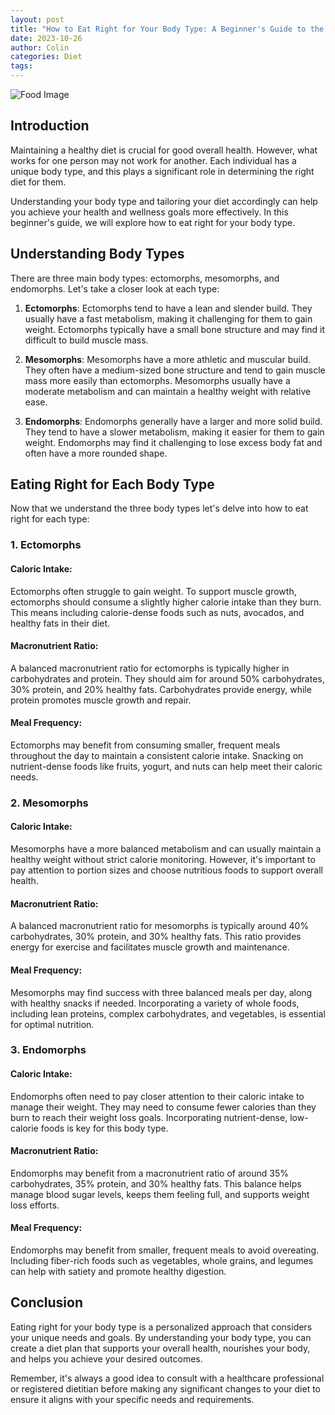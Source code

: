 ```yaml
---
layout: post
title: "How to Eat Right for Your Body Type: A Beginner's Guide to the Diet"
date: 2023-10-26
author: Colin
categories: Diet
tags: 
---
```


![Food Image](https://source.unsplash.com/1600x900/?healthy-eating)

## Introduction

Maintaining a healthy diet is crucial for good overall health. However, what works for one person may not work for another. Each individual has a unique body type, and this plays a significant role in determining the right diet for them.

Understanding your body type and tailoring your diet accordingly can help you achieve your health and wellness goals more effectively. In this beginner's guide, we will explore how to eat right for your body type.

## Understanding Body Types

There are three main body types: ectomorphs, mesomorphs, and endomorphs. Let's take a closer look at each type:

1. **Ectomorphs**: Ectomorphs tend to have a lean and slender build. They usually have a fast metabolism, making it challenging for them to gain weight. Ectomorphs typically have a small bone structure and may find it difficult to build muscle mass.

2. **Mesomorphs**: Mesomorphs have a more athletic and muscular build. They often have a medium-sized bone structure and tend to gain muscle mass more easily than ectomorphs. Mesomorphs usually have a moderate metabolism and can maintain a healthy weight with relative ease.

3. **Endomorphs**: Endomorphs generally have a larger and more solid build. They tend to have a slower metabolism, making it easier for them to gain weight. Endomorphs may find it challenging to lose excess body fat and often have a more rounded shape.

## Eating Right for Each Body Type

Now that we understand the three body types let's delve into how to eat right for each type:

### 1. Ectomorphs

#### Caloric Intake:
Ectomorphs often struggle to gain weight. To support muscle growth, ectomorphs should consume a slightly higher calorie intake than they burn. This means including calorie-dense foods such as nuts, avocados, and healthy fats in their diet.

#### Macronutrient Ratio:
A balanced macronutrient ratio for ectomorphs is typically higher in carbohydrates and protein. They should aim for around 50% carbohydrates, 30% protein, and 20% healthy fats. Carbohydrates provide energy, while protein promotes muscle growth and repair.

#### Meal Frequency:
Ectomorphs may benefit from consuming smaller, frequent meals throughout the day to maintain a consistent calorie intake. Snacking on nutrient-dense foods like fruits, yogurt, and nuts can help meet their caloric needs.

### 2. Mesomorphs

#### Caloric Intake:
Mesomorphs have a more balanced metabolism and can usually maintain a healthy weight without strict calorie monitoring. However, it's important to pay attention to portion sizes and choose nutritious foods to support overall health.

#### Macronutrient Ratio:
A balanced macronutrient ratio for mesomorphs is typically around 40% carbohydrates, 30% protein, and 30% healthy fats. This ratio provides energy for exercise and facilitates muscle growth and maintenance.

#### Meal Frequency:
Mesomorphs may find success with three balanced meals per day, along with healthy snacks if needed. Incorporating a variety of whole foods, including lean proteins, complex carbohydrates, and vegetables, is essential for optimal nutrition.

### 3. Endomorphs

#### Caloric Intake:
Endomorphs often need to pay closer attention to their caloric intake to manage their weight. They may need to consume fewer calories than they burn to reach their weight loss goals. Incorporating nutrient-dense, low-calorie foods is key for this body type.

#### Macronutrient Ratio:
Endomorphs may benefit from a macronutrient ratio of around 35% carbohydrates, 35% protein, and 30% healthy fats. This balance helps manage blood sugar levels, keeps them feeling full, and supports weight loss efforts.

#### Meal Frequency:
Endomorphs may benefit from smaller, frequent meals to avoid overeating. Including fiber-rich foods such as vegetables, whole grains, and legumes can help with satiety and promote healthy digestion.

## Conclusion

Eating right for your body type is a personalized approach that considers your unique needs and goals. By understanding your body type, you can create a diet plan that supports your overall health, nourishes your body, and helps you achieve your desired outcomes.

Remember, it's always a good idea to consult with a healthcare professional or registered dietitian before making any significant changes to your diet to ensure it aligns with your specific needs and requirements.